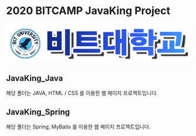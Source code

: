 # 2020 BITCAMP JavaKing Project
<p align="center"><img src= "https://github.com/Hongsh1023/Project/blob/main/JavaKing_Java/JavaKing_Java/WebContent/image/logo2.png"></p>

## JavaKing_Java
해당 폴더는 JAVA, HTML / CSS 를 이용한 웹 페이지 프로젝트입니다.

## JavaKing_Spring
해당 폴더는 Spring, MyBatis 를 이용한 웹 페이지 프로젝트입니다.
